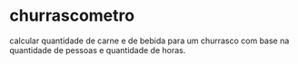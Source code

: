 # churrascometro

calcular quantidade de carne e de bebida para um churrasco com base na quantidade de pessoas e quantidade de horas.
